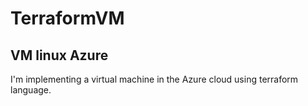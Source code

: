 # TerraformVM

## VM linux Azure

I'm implementing a virtual machine in the Azure cloud using terraform language.
